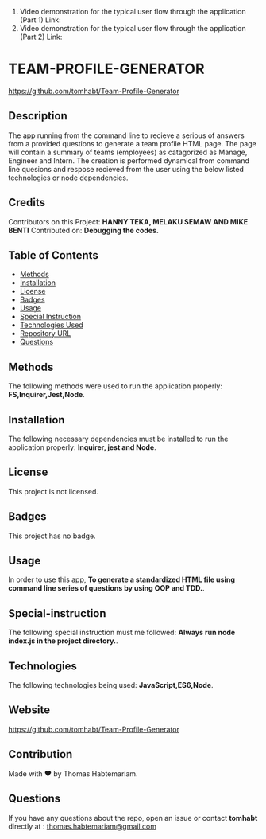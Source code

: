 1. Video demonstration for the typical user flow through the application (Part 1)
Link: 
2. Video demonstration for the typical user flow through the application (Part 2)
Link: 

  # TEAM-PROFILE-GENERATOR
 https://github.com/tomhabt/Team-Profile-Generator

  ## Description
  The app running from the command line to recieve a serious of answers from a provided questions to generate a team profile HTML page. The page will contain a summary of teams (employees) as catagorized as Manage, Engineer and Intern. The creation is performed dynamical from command line quesions and respose recieved from the user using the below listed technologies or node dependencies.
   
  ## Credits
  Contributors on this Project: **HANNY TEKA, MELAKU SEMAW AND MIKE BENTI**     Contributed on: **Debugging the codes.**
  ## Table of Contents 
  * [Methods](#methods) 
  * [Installation](#installation) 
  * [License](#license) 
  * [Badges](#badges) 
  * [Usage](#usage) 
  * [Special Instruction](#special-instruction)
  * [Technologies Used](#technologies)
  * [Repository URL](#website)
  * [Questions](#questions)
  
  ## Methods
  The following methods were used to run the application properly: **FS,Inquirer,Jest,Node**.
   
  ## Installation
  The following necessary dependencies must be installed to run the application properly: **Inquirer, jest and Node**. 
  ## License
  This project is not licensed.  

  ## Badges
  This project has no badge.
  
  ## Usage
  In order to use this app, **To generate a standardized HTML file using command line series of questions by using OOP and TDD.**.
   
  ## Special-instruction
  The following special instruction must me followed: **Always run node index.js in the project directory.**.
  ## Technologies 
  The following technologies being used: **JavaScript,ES6,Node**.
  ## Website
  https://github.com/tomhabt/Team-Profile-Generator
  ## Contribution
  Made with ❤️ by Thomas Habtemariam.
  ## Questions
  If you have any questions about the repo, open an issue or contact **tomhabt** directly at : thomas.habtemariam@gmail.com
